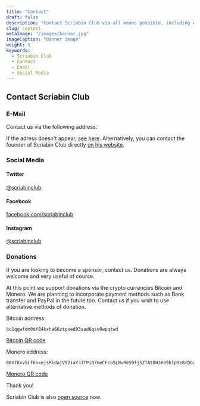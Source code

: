 ```yaml
---
title: "Contact"
draft: false
description: "Contact Scriabin Club via all means possible, including email, various social media such as Facebook, Twitter, Instagram and Reddit. Also, possibilities to donate are available too."
slug: contact
metaImage: "/images/banner.jpg" 
imageCaption: "Banner image"
weight: 5
keywords:
  - Scriabin Club
  - Contact
  - Email
  - Social Media
---
```


## Contact Scriabin Club

### E-Mail

Contact us via the following address:

<script>
var domain = document.location.hostname;
var user = "inbox";
var domain = "@" + domain;
var result = user + domain;
document.write('<a href="mailto:' + result + '">' + result + '</a>');
</script>

If the adress doesn't appear, [see here](cd.jpg).
Alternatively, you can contact the founder of Scriabin Club directly [on his website](https://martinkaptein.com/contact/).

### Social Media

#### Twitter

[@scriabinclub](https://twitter.com/scriabinclub/)

#### Facebook

[facebook.com/scriabinclub](https://www.facebook.com/scriabinclub/)

#### Instagram

[@scriabinclub](https://www.instagram.com/scriabinclub/)

<!--
#### Reddit

[r/scriabinclub](https://www.reddit.com/r/scriabinclub/)
-->

### Donations

If you are looking to become a sponsor, contact us.
Donations are always welcome and very useful of course.

At this point we support donations via the crypto currencies Bitcoin and Monero.
We are planning to incorporate payment methods such as Bank transfer and PayPal in the future too.
Contact us if you wish to use alternative methods of donation.

Bitcoin address:
```
bc1qgwfdm0df84kxha66ztpxed93sad6qsv0wpqtwd
```

[Bitcoin QR code](/images/btc.png)

Monero address:
```
8BnTKxvSLf6hxejsRidajV92iaY3JTPiQ7GeCFcoSLNvReS9fjSZTAtDH3H39h1pYz8rQG4BgDqKW8mVya46RWHE485wTC7
```

[Monero QR code](/images/xmr.png)

Thank you!

Scriabin Club is also [open source](https://github.com/martinkaptein/scriabinclub.com) now.
